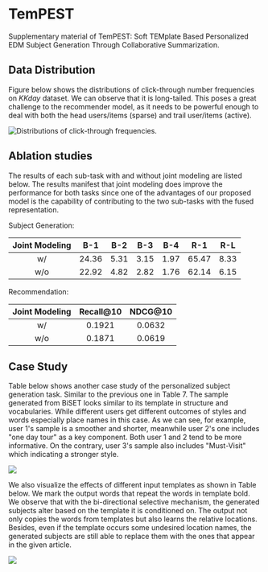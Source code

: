 # TemPEST
Supplementary material of TemPEST: Soft TEMplate Based Personalized EDM Subject Generation Through Collaborative Summarization.

## Data Distribution
Figure below shows the distributions of click-through number frequencies on *KKday* dataset. We can observe that it is long-tailed. This poses a great challenge to the recommender model, as it needs to be powerful enough to deal with both the head users/items (sparse) and trail user/items (active).

![Distributions of click-through frequencies.](https://i.imgur.com/CWgdAFC.png)


## Ablation studies
The results of each sub-task with and without joint modeling are listed below. The results manifest that joint modeling does improve the performance for both tasks since one of the advantages of our proposed model is the capability of contributing to the two sub-tasks with the fused representation.

Subject Generation:

|Joint Modeling|B-1|B-2|B-3|B-4|R-1|R-L|
|:--:|:--:|:--:|:--:|:--:|:--:|:--:|
|w/ |24.36|5.31|3.15|1.97|65.47|8.33|
|w/o|22.92|4.82|2.82|1.76|62.14|6.15|

Recommendation:

|Joint Modeling|Recall@10|NDCG@10|
|:--:|:--:|:--:|
|w/ |0.1921|0.0632|
|w/o|0.1871|0.0619|



## Case Study

Table below shows another case study of the personalized subject generation task. Similar to the previous one in Table 7. The sample generated from BiSET looks similar to its template in structure and vocabularies. While different users get different outcomes of styles and words especially place names in this case. As we can see, for example, user 1's sample is a smoother and shorter, meanwhile user 2's one includes "one day tour" as a key component. Both user 1 and 2 tend to be more informative. On the contrary, user 3's sample also includes "Must-Visit" which indicating a stronger style. 

![](https://i.imgur.com/oGrr0xc.jpg)


We also visualize the effects of different input templates as shown in Table below. We mark the output words that repeat the words in template bold. We observe that with the bi-directional selective mechanism, the generated subjects alter based on the template it is conditioned on. The output not only copies the words from templates but also learns the relative locations. Besides, even if the template occurs some undesired location names, the generated subjects are still able to replace them with the ones that appear in the given article. 

 ![](https://i.imgur.com/87g9O5k.jpg)

